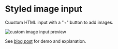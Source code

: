 # Styled image input

Cuustom HTML input with a "+" button to add images.

![custom image input preview](https://onestepcode.com/wp-content/uploads/2022/01/add-img-button.png)

See [blog post](https://onestepcode.com/style-html-img-file-input) for demo and explanation.
